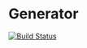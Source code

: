 # Generator

[![Build Status](https://travis-ci.org/adobe-photoshop/generator.png?branch=master)](https://travis-ci.org/adobe-photoshop/generator)
